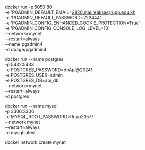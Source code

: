 docker run -p 5050:80 \
        -e 'PGADMIN_DEFAULT_EMAIL=2820.mai.reaksa@rupp.edu.kh' \
        -e 'PGADMIN_DEFAULT_PASSWORD=222444' \
        -e 'PGADMIN_CONFIG_ENHANCED_COOKIE_PROTECTION=True' \
        -e 'PGADMIN_CONFIG_CONSOLE_LOG_LEVEL=10' \
        --network=mynet \
        --restart=always \
        --name pgadmin4 \
        -d dpage/pgadmin4


docker run --name postgres \
        -p 5432:5433 \
        -e POSTGRES_PASSWORD=dbApi@2024! \
        -e POSTGRES_USER=admin \
        -e POSTGRES_DB=api_db \
        --network=mynet \
        --restart=always \
        -d postgres


docker run --name mysql \
    -p 3306:3306 \
    -e MYSQL_ROOT_PASSWORD=Rupp2357.! \
    --network mynet \
    --restart=always \
    -d mysql:latest



docker network create mynet


